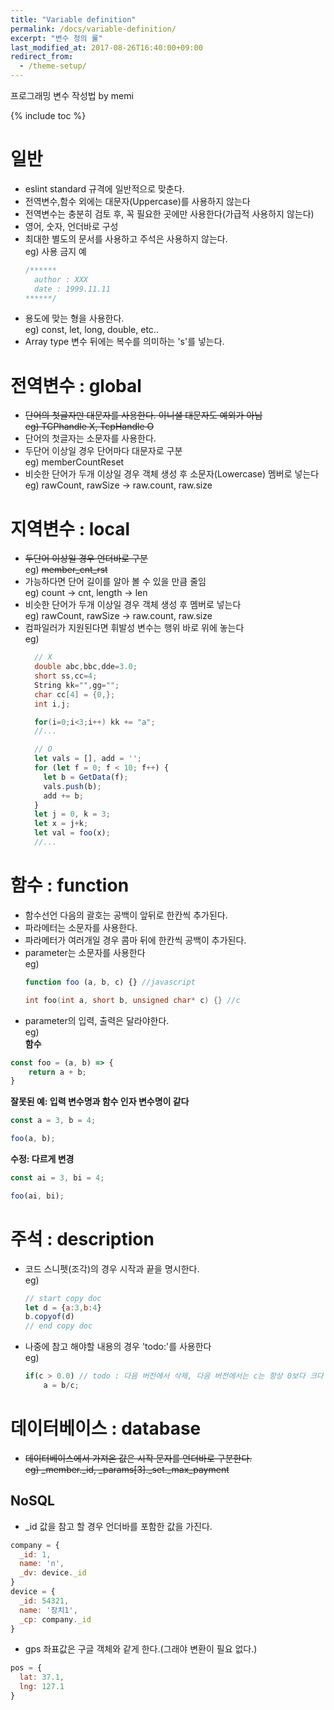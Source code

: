 ```yaml
---
title: "Variable definition"
permalink: /docs/variable-definition/
excerpt: "변수 정의 룰"
last_modified_at: 2017-08-26T16:40:00+09:00
redirect_from:
  - /theme-setup/
---
```


프로그래밍 변수 작성법 by memi

{% include toc %}

# 일반

- eslint standard 규격에 일반적으로 맞춘다.
- 전역변수,함수 외에는 대문자(Uppercase)를 사용하지 않는다  
- 전역변수는 충분히 검토 후, 꼭 필요한 곳에만 사용한다(가급적 사용하지 않는다)
- 영어, 숫자, 언더바로 구성
- 최대한 별도의 문서를 사용하고 주석은 사용하지 않는다.   
    eg) 사용 금지 예
    ```javascript
    /******
      author : XXX
      date : 1999.11.11
    ******/
    ```
- 용도에 맞는 형을 사용한다.  
    eg) const, let, long, double, etc..
- Array type 변수 뒤에는 복수를 의미하는 's'를 넣는다.

# 전역변수 : global


- ~~단어의 첫글자만 대문자를 사용한다. 이니셜 대문자도 예외가 아님~~  
    ~~eg) TCPhandle X, TcpHandle O~~
- 단어의 첫글자는 소문자를 사용한다.
- 두단어 이상일 경우 단어마다 대문자로 구분  
    eg) memberCountReset
- 비슷한 단어가 두개 이상일 경우 객체 생성 후 소문자(Lowercase) 멤버로 넣는다  
    eg) rawCount, rawSize -> raw.count, raw.size

    
# 지역변수 : local

- ~~두단어 이상일 경우 언더바로 구분~~  
    eg) ~~member_cnt_rst~~
- 가능하다면 단어 길이를 알아 볼 수 있을 만큼 줄임  
    eg) count -> cnt, length -> len
- 비슷한 단어가 두개 이상일 경우 객체 생성 후 멤버로 넣는다  
    eg) rawCount, rawSize -> raw.count, raw.size
- 컴파일러가 지원된다면 휘발성 변수는 행위 바로 위에 놓는다  
    eg)
    ```c
      // X
      double abc,bbc,dde=3.0;
      short ss,cc=4;
      String kk="",gg="";
      char cc[4] = {0,};
      int i,j;
    
      for(i=0;i<3;i++) kk += "a";
      //...
    ```  
    ```javascript
      // O 
      let vals = [], add = '';
      for (let f = 0; f < 10; f++) {
        let b = GetData(f);
        vals.push(b);
        add += b;
      }
      let j = 0, k = 3;
      let x = j+k;
      let val = foo(x);
      //...
    ```

# 함수 : function

- 함수선언 다음의 괄호는 공백이 앞뒤로 한칸씩 추가된다.
- 파라메터는 소문자를 사용한다.
- 파라메터가 여러개일 경우 콤마 뒤에 한칸씩 공백이 추가된다.
- parameter는 소문자를 사용한다  
    eg)
    ```javascript
    function foo (a, b, c) {} //javascript
    ```
    ```c
    int foo(int a, short b, unsigned char* c) {} //c
    ```
- parameter의 입력, 출력은 달라야한다.  
eg)    
**함수**  
```javascript
const foo = (a, b) => {
    return a + b;
}
```

**잘못된 예: 입력 변수명과 함수 인자 변수명이 같다**  
```javascript
const a = 3, b = 4;

foo(a, b);
```

**수정: 다르게 변경**  
```javascript
const ai = 3, bi = 4;

foo(ai, bi);
```

# 주석 : description

- 코드 스니펫(조각)의 경우 시작과 끝을 명시한다.  
    eg) 
    ```javascript
    // start copy doc
    let d = {a:3,b:4}
    b.copyof(d)
    // end copy doc
    ```
- 나중에 참고 해야할 내용의 경우 'todo:'를 사용한다  
    eg)
    ```javascript    
    if(c > 0.0) // todo : 다음 버전에서 삭제, 다음 버전에서는 c는 항상 0보다 크다
        a = b/c; 
    ```
    
# 데이터베이스 : database

- ~~데이터베이스에서 가져온 값은 시작 문자를 언더바로 구분한다.~~  
    ~~eg) _member._id, _params[3]._set._max_payment~~
    
## NoSQL

- _id 값을 참고 할 경우 언더바를 포함한 값을 가진다.

```javascript
company = {
  _id: 1,
  name: 'n',
  _dv: device._id
}
device = {
  _id: 54321,
  name: '장치1',
  _cp: company._id
}
```

- gps 좌표값은 구글 객체와 같게 한다.(그래야 변환이 필요 없다.)

```javascript
pos = {
  lat: 37.1,
  lng: 127.1
}
```
